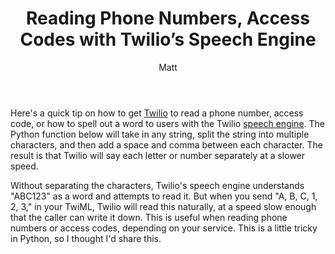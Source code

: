 ﻿---
title: 'Reading Phone Numbers, Access Codes with Twilio&#8217;s Speech Engine'
author: Matt
layout: post
permalink: /2010/12/reading-phone-numbers-access-codes-with-twilios-speech-engine/
categories:
  - Development
tags:
  - php
---

Here's a quick tip on how to get [Twilio](http://www.twilio.com) to read a phone number, access code, or how to spell out a word to users with the Twilio [speech engine](http://www.twilio.com/docs/api/2010-04-01/twiml/say). The Python function below will take in any string, split the string into multiple characters, and then add a space and comma between each character. The result is that Twilio will say each letter or number separately at a slower speed.

<script src="https://gist.github.com/mbmccormick/758022.js"> </script>

Without separating the characters, Twilio's speech engine understands "ABC123" as a word and attempts to read it. But when you send "A, B, C, 1, 2, 3," in your TwiML, Twilio will read this naturally, at a speed slow enough that the caller can write it down. This is useful when reading phone numbers or access codes, depending on your service. This is a little tricky in Python, so I thought I'd share this.
